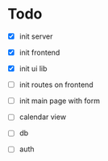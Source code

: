 # Todo

- [x] init server
- [x] init frontend
- [x] init ui lib
- [ ] init routes on frontend
- [ ] init main page with form
- [ ] calendar view

- [ ] db
- [ ] auth
